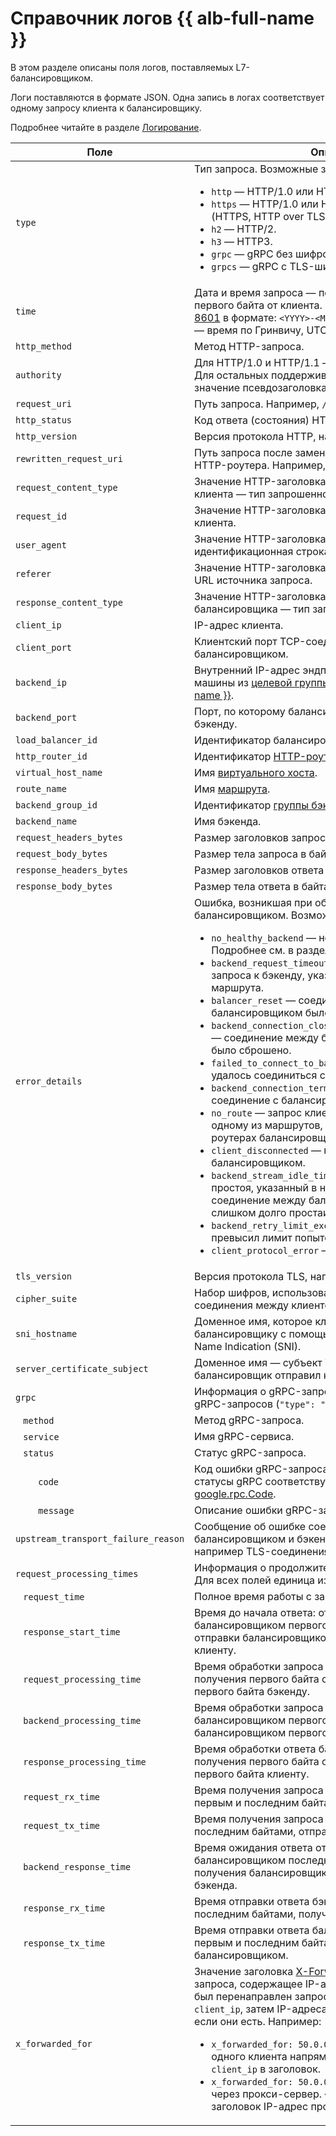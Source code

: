 # Справочник логов {{ alb-full-name }}

В этом разделе описаны поля логов, поставляемых L7-балансировщиком. 

Логи поставляются в формате JSON. Одна запись в логах соответствует одному запросу клиента к балансировщику. 

Подробнее читайте в разделе [Логирование](./concepts/application-load-balancer.md#logging).

Поле | Описание
---- | ----
`type` | Тип запроса. Возможные значения: <ul><li>`http` — HTTP/1.0 или HTTP/1.1 без шифрования.</li><li>`https` — HTTP/1.0 или HTTP/1.1 с TLS-шифрованием (HTTPS, HTTP over TLS).</li><li>`h2` — HTTP/2.</li><li>`h3` — HTTP3.</li><li>`grpc` — gRPC без шифрования.</li><li>`grpcs` — gRPC с TLS-шифрованием.</li></ul>
`time` | Дата и время запроса — получения балансировщиком первого байта от клиента. Записывается согласно [ISO 8601](https://ru.wikipedia.org/wiki/ISO_8601) в формате: `<YYYY>-<MM>-<DD>T<hh>:<mm>:<ss>Z`, где `Z` — время по Гринвичу, UTC.
`http_method` | Метод HTTP-запроса.
`authority` | Для HTTP/1.0 и HTTP/1.1 — значение заголовка `Host`. Для остальных поддерживаемых протоколов — значение псевдозаголовка `:authority`.
`request_uri` | Путь запроса. Например, `/api/v1/foo`.
`http_status` | Код ответа (состояния) HTTP.
`http_version` | Версия протокола HTTP, например `HTTP/2`.
`rewritten_request_uri` | Путь запроса после замены, настроенной в [маршруте](./concepts/http-router.md#routes) HTTP-роутера. Например, `/api/backend/v1/foo`
`request_content_type` | Значение HTTP-заголовка `Content-Type` в запросе клиента — тип запрошенного контента.
`request_id` | Значение HTTP-заголовка `X-Request-ID` в запросе клиента.
`user_agent` | Значение HTTP-заголовка `User-Agent` — идентификационная строка клиентского приложения.
`referer` | Значение HTTP-заголовка `Referer` в запросе клиента — URL источника запроса. 
`response_content_type` | Значение HTTP-заголовка `Content-Type` в ответе балансировщика — тип запрошенного контента.
`client_ip` | IP-адрес клиента.
`client_port` | Клиентский порт TCP-соединения между клиентом и балансировщиком.
`backend_ip` | Внутренний IP-адрес эндпоинта [бэкенда](./concepts/backend-group.md) — виртуальной машины из [целевой группы](./concepts/target-group.md) или [бакета {{ objstorage-name }}](../storage/concepts/bucket.md).
`backend_port` | Порт, по которому балансировщик обращается к бэкенду.
`load_balancer_id` | Идентификатор балансировщика.
`http_router_id` | Идентификатор [HTTP-роутера](./concepts/http-router.md).
`virtual_host_name` | Имя [виртуального хоста](./concepts/http-router.md#virtual-host).
`route_name` | Имя [маршрута](./concepts/http-router.md#routes).
`backend_group_id` | Идентификатор [группы бэкендов](./concepts/backend-group.md).
`backend_name` | Имя бэкенда.
`request_headers_bytes` | Размер заголовков запроса в байтах.
`request_body_bytes` | Размер тела запроса в байтах.
`response_headers_bytes` | Размер заголовков ответа в байтах.
`response_body_bytes` | Размер тела ответа в байтах.
`error_details` | Ошибка, возникшая при обработке запроса балансировщиком. Возможные значения: <ul><li>`no_healthy_backend` — нет здоровых бэкендов. Подробнее см. в разделе [Проверки состояния](./concepts/backend-group.md#health-checks).</li><li>`backend_request_timeout` — превышен таймаут запроса к бэкенду, указанный в настройках маршрута.</li><li>`balancer_reset` — соединение между клиентом и балансировщиком было сброшено.</li><li>`backend_connection_closed_before_data_sent_to_client` — соединение между балансировщиком  и бэкендом было сброшено.</li><li>`failed_to_connect_to_backend` — балансировщику не удалось соединиться с бэкендом.</li><li>`backend_connection_terminated` — бэкенд закрыл соединение с балансировщиком.</li><li>`no_route` — запрос клиента не соответствует ни одному из маршрутов, настроенных в HTTP-роутерах балансировщика.</li><li>`client_disconnected` — клиент закрыл соединение с балансировщиком.</li><li>`backend_stream_idle_timeout` — превышен таймаут простоя, указанный в настройках маршрута: соединение между балансировщиком и бэкендом слишком долго простаивало без передачи данных.</li><li>`backend_retry_limit_exceeded` — балансировщик превысил лимит попыток соединения с бэкендом.</li><li>`client_protocol_error` — ошибка протокола клиента.</li></ul>
`tls_version` | Версия протокола TLS, например `TLSv1.3`.
`cipher_suite` | Набор шифров, использованный при TLS-шифровании соединения между клиентом и балансировщиком.
`sni_hostname` | Доменное имя, которое клиент отправил балансировщику с помощью расширения TLS Server Name Indication (SNI).
`server_certificate_subject` | Доменное имя — субъект TLS-сертификата, который балансировщик отправил клиенту.
`grpc` | Информация о gRPC-запросе. Возвращается только для gRPC-запросов (`"type": "grpc"` или `"type": "grpcs"`).
&ensp; `method` | Метод gRPC-запроса.
&ensp; `service` | Имя gRPC-сервиса.
&ensp; `status` | Статус gRPC-запроса.
&emsp;&emsp; `code` | Код ошибки gRPC-запроса. Подробнее о том, какие статусы gRPC соответствуют кодам HTTP, смотрите [google.rpc.Code](https://github.com/googleapis/googleapis/blob/master/google/rpc/code.proto).
&emsp;&emsp; `message` | Описание ошибки gRPC-запроса.
`upstream_transport_failure_reason` | Сообщение об ошибке соединения между балансировщиком и бэкендом на транспортном уровне, например TLS-соединения.
`request_processing_times` | Информация о продолжительности обработки запроса. Для всех полей единица измерения — секунда.
&ensp; `request_time` | Полное время работы с запросом.
&ensp; `response_start_time` | Время до начала ответа: от получения балансировщиком первого байта запроса от клиента до отправки балансировщиком первого байта ответа клиенту.
&ensp; `request_processing_time` | Время обработки запроса балансировщиком: от получения первого байта от клиента до отправки первого байта бэкенду.
&ensp; `backend_processing_time` | Время обработки запроса бэкендом: от отправки балансировщиком первого байта бэкенду до получения балансировщиком первого байта от бэкенда.
&ensp; `response_processing_time` | Время обработки ответа балансировщиком: от получения первого байта от бэкенда до отправки первого байта клиенту.
&ensp; `request_rx_time` | Время получения запроса балансировщиком: между первым и последним байтами, полученными от клиента.
&ensp; `request_tx_time` | Время получения запроса бэкендом: между первым и последним байтами, отправленными балансировщиком.
&ensp; `backend_response_time` | Время ожидания ответа от бэкенда: от отправки балансировщиком последнего байта запроса бэкенду до получения балансировщиком первого байта ответа от бэкенда.
&ensp; `response_rx_time` | Время отправки ответа бэкендом: между первым и последним байтами, полученными балансировщиком.
&ensp; `response_tx_time` | Время отправки ответа балансировщиком: между первым и последним байтами, отправленными балансировщиком.
`x_forwarded_for` | Значение заголовка [X-Forwarded-For](https://en.wikipedia.org/wiki/X-Forwarded-For) (XFF) входящего запроса, содержащее IP-адреса узлов, через которые был перенаправлен запрос. В начале указывается `client_ip`, затем IP-адреса всех промежуточных узлов, если они есть. Например:<ul><li>`x_forwarded_for: 50.0.0.1` — запрос пришел от одного клиента напрямую. {{ alb-name }} добавил его `client_ip` в заголовок.</li><li>`x_forwarded_for: 50.0.0.1,40.0.0.1` — запрос прошел через прокси-сервер. {{ alb-name }} добавил в заголовок IP-адрес прокси-сервера после `client_ip`.</li></ul>
